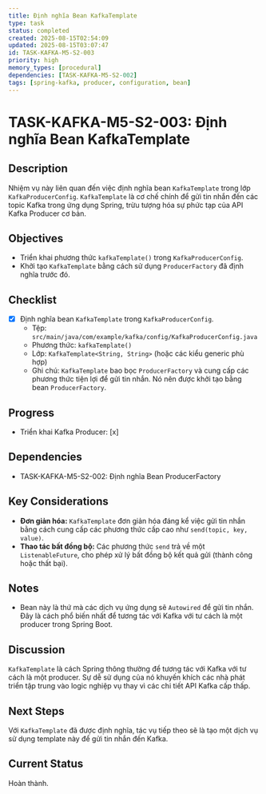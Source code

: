 ```yaml
---
title: Định nghĩa Bean KafkaTemplate
type: task
status: completed
created: 2025-08-15T02:54:09
updated: 2025-08-15T03:07:47
id: TASK-KAFKA-M5-S2-003
priority: high
memory_types: [procedural]
dependencies: [TASK-KAFKA-M5-S2-002]
tags: [spring-kafka, producer, configuration, bean]
---
```


# TASK-KAFKA-M5-S2-003: Định nghĩa Bean KafkaTemplate

## Description
Nhiệm vụ này liên quan đến việc định nghĩa bean `KafkaTemplate` trong lớp `KafkaProducerConfig`. `KafkaTemplate` là cơ chế chính để gửi tin nhắn đến các topic Kafka trong ứng dụng Spring, trừu tượng hóa sự phức tạp của API Kafka Producer cơ bản.

## Objectives
- Triển khai phương thức `kafkaTemplate()` trong `KafkaProducerConfig`.
- Khởi tạo `KafkaTemplate` bằng cách sử dụng `ProducerFactory` đã định nghĩa trước đó.

## Checklist
- [x] Định nghĩa bean `KafkaTemplate` trong `KafkaProducerConfig`.
    - Tệp: `src/main/java/com/example/kafka/config/KafkaProducerConfig.java`
    - Phương thức: `kafkaTemplate()`
    - Lớp: `KafkaTemplate<String, String>` (hoặc các kiểu generic phù hợp)
    - Ghi chú: `KafkaTemplate` bao bọc `ProducerFactory` và cung cấp các phương thức tiện lợi để gửi tin nhắn. Nó nên được khởi tạo bằng bean `ProducerFactory`.

## Progress
- Triển khai Kafka Producer: [x]

## Dependencies
- TASK-KAFKA-M5-S2-002: Định nghĩa Bean ProducerFactory

## Key Considerations
- **Đơn giản hóa:** `KafkaTemplate` đơn giản hóa đáng kể việc gửi tin nhắn bằng cách cung cấp các phương thức cấp cao như `send(topic, key, value)`.
- **Thao tác bất đồng bộ:** Các phương thức `send` trả về một `ListenableFuture`, cho phép xử lý bất đồng bộ kết quả gửi (thành công hoặc thất bại).

## Notes
- Bean này là thứ mà các dịch vụ ứng dụng sẽ `Autowired` để gửi tin nhắn. Đây là cách phổ biến nhất để tương tác với Kafka với tư cách là một producer trong Spring Boot.

## Discussion
`KafkaTemplate` là cách Spring thông thường để tương tác với Kafka với tư cách là một producer. Sự dễ sử dụng của nó khuyến khích các nhà phát triển tập trung vào logic nghiệp vụ thay vì các chi tiết API Kafka cấp thấp.

## Next Steps
Với `KafkaTemplate` đã được định nghĩa, tác vụ tiếp theo sẽ là tạo một dịch vụ sử dụng template này để gửi tin nhắn đến Kafka.

## Current Status
Hoàn thành.